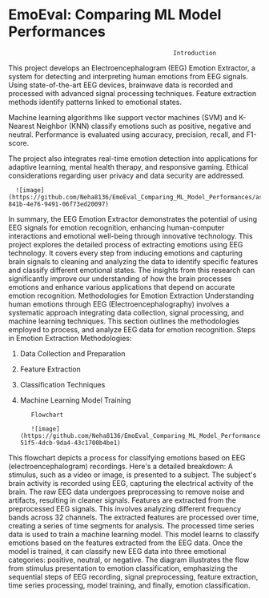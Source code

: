 # EmoEval: Comparing ML Model Performances
                                                  Introduction 
This project develops an Electroencephalogram (EEG) Emotion Extractor, a system for detecting and interpreting human emotions from EEG signals. Using state-of-the-art EEG devices, brainwave data is recorded and processed with advanced signal processing techniques. Feature extraction methods identify patterns linked to emotional states.

Machine learning algorithms like support vector machines (SVM) and K-Nearest Neighbor (KNN) classify emotions such as positive, negative and neutral. Performance is evaluated using accuracy, precision, recall, and F1-score.

The project also integrates real-time emotion detection into applications for adaptive learning, mental health therapy, and responsive gaming. Ethical considerations regarding user privacy and data security are addressed.

      ![image](https://github.com/Neha8136/EmoEval_Comparing_ML_Model_Performances/assets/91106552/c9a1b9b4-841b-4e76-9491-06f73ed20097)


In summary, the EEG Emotion Extractor demonstrates the potential of using EEG signals for emotion recognition, enhancing human-computer interactions and emotional well-being through innovative technology. 
This project explores the detailed process of extracting emotions using EEG technology. It covers every step from inducing emotions and capturing brain signals to cleaning and analyzing the data to identify specific features and classify different emotional states. The insights from this research can significantly improve our understanding of how the brain processes emotions and enhance various applications that depend on accurate emotion recognition. 
                                Methodologies for Emotion Extraction
Understanding human emotions through EEG (Electroencephalography) involves a systematic approach integrating data collection, signal processing, and machine learning techniques. This section outlines the methodologies employed to  process, and analyze EEG data for emotion recognition.
Steps in Emotion Extraction Methodologies:
1. Data Collection and Preparation
2. Feature Extraction
3. Classification Techniques
4. Machine Learning Model Training


          Flowchart
   
          ![image](https://github.com/Neha8136/EmoEval_Comparing_ML_Model_Performances/assets/91106552/a8a2ce8f-51f5-4dcb-9da4-43c1700b4be1)

This flowchart depicts a process for classifying emotions based on EEG (electroencephalogram) recordings. Here's a detailed breakdown:
  A stimulus, such as a video or image, is presented to a subject. The subject's brain activity is recorded using EEG, capturing the electrical activity of the brain. The raw EEG data undergoes preprocessing to remove noise and artifacts, resulting in cleaner signals. Features are extracted from the preprocessed EEG signals. This involves analyzing different frequency bands across 32 channels.  The extracted features are processed over time, creating a series of time segments for analysis. The processed time series data is used to train a machine learning model. This model learns to classify emotions based on the features extracted from the EEG data. Once the model is trained, it can classify new EEG data into three emotional categories: positive, neutral, or negative.
The diagram illustrates the flow from stimulus presentation to emotion classification, emphasizing the sequential steps of EEG recording, signal preprocessing, feature extraction, time series processing, model training, and finally, emotion classification.


   





